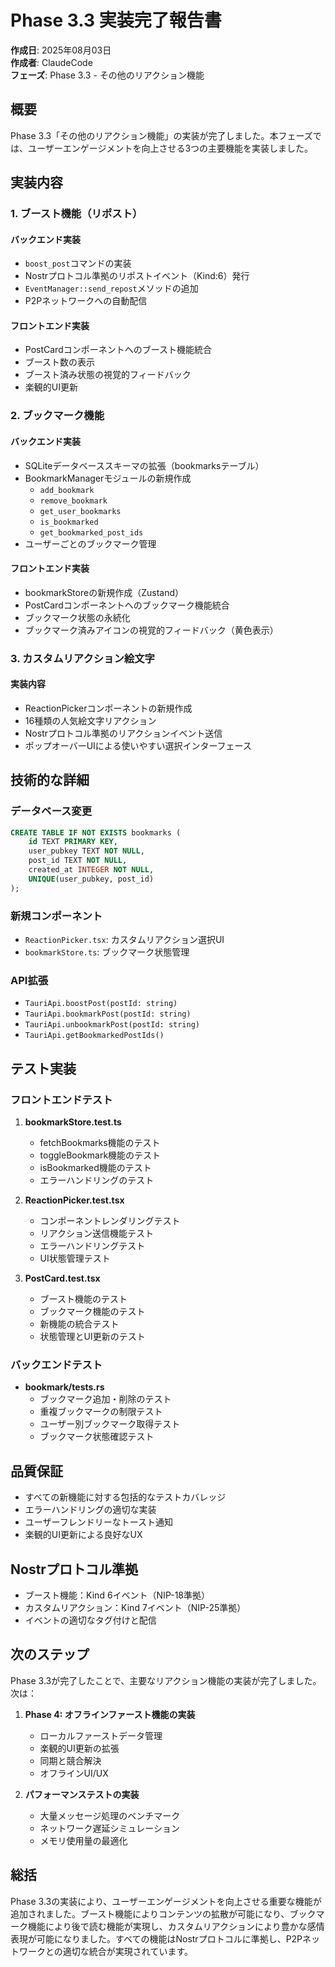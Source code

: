 # Phase 3.3 実装完了報告書

**作成日**: 2025年08月03日  
**作成者**: ClaudeCode  
**フェーズ**: Phase 3.3 - その他のリアクション機能

## 概要

Phase 3.3「その他のリアクション機能」の実装が完了しました。本フェーズでは、ユーザーエンゲージメントを向上させる3つの主要機能を実装しました。

## 実装内容

### 1. ブースト機能（リポスト）

#### バックエンド実装
- `boost_post`コマンドの実装
- Nostrプロトコル準拠のリポストイベント（Kind:6）発行
- `EventManager::send_repost`メソッドの追加
- P2Pネットワークへの自動配信

#### フロントエンド実装
- PostCardコンポーネントへのブースト機能統合
- ブースト数の表示
- ブースト済み状態の視覚的フィードバック
- 楽観的UI更新

### 2. ブックマーク機能

#### バックエンド実装
- SQLiteデータベーススキーマの拡張（bookmarksテーブル）
- BookmarkManagerモジュールの新規作成
  - `add_bookmark`
  - `remove_bookmark`
  - `get_user_bookmarks`
  - `is_bookmarked`
  - `get_bookmarked_post_ids`
- ユーザーごとのブックマーク管理

#### フロントエンド実装
- bookmarkStoreの新規作成（Zustand）
- PostCardコンポーネントへのブックマーク機能統合
- ブックマーク状態の永続化
- ブックマーク済みアイコンの視覚的フィードバック（黄色表示）

### 3. カスタムリアクション絵文字

#### 実装内容
- ReactionPickerコンポーネントの新規作成
- 16種類の人気絵文字リアクション
- Nostrプロトコル準拠のリアクションイベント送信
- ポップオーバーUIによる使いやすい選択インターフェース

## 技術的な詳細

### データベース変更
```sql
CREATE TABLE IF NOT EXISTS bookmarks (
    id TEXT PRIMARY KEY,
    user_pubkey TEXT NOT NULL,
    post_id TEXT NOT NULL,
    created_at INTEGER NOT NULL,
    UNIQUE(user_pubkey, post_id)
);
```

### 新規コンポーネント
- `ReactionPicker.tsx`: カスタムリアクション選択UI
- `bookmarkStore.ts`: ブックマーク状態管理

### API拡張
- `TauriApi.boostPost(postId: string)`
- `TauriApi.bookmarkPost(postId: string)`
- `TauriApi.unbookmarkPost(postId: string)`
- `TauriApi.getBookmarkedPostIds()`

## テスト実装

### フロントエンドテスト
1. **bookmarkStore.test.ts**
   - fetchBookmarks機能のテスト
   - toggleBookmark機能のテスト
   - isBookmarked機能のテスト
   - エラーハンドリングのテスト

2. **ReactionPicker.test.tsx**
   - コンポーネントレンダリングテスト
   - リアクション送信機能テスト
   - エラーハンドリングテスト
   - UI状態管理テスト

3. **PostCard.test.tsx**
   - ブースト機能のテスト
   - ブックマーク機能のテスト
   - 新機能の統合テスト
   - 状態管理とUI更新のテスト

### バックエンドテスト
- **bookmark/tests.rs**
  - ブックマーク追加・削除のテスト
  - 重複ブックマークの制限テスト
  - ユーザー別ブックマーク取得テスト
  - ブックマーク状態確認テスト

## 品質保証

- すべての新機能に対する包括的なテストカバレッジ
- エラーハンドリングの適切な実装
- ユーザーフレンドリーなトースト通知
- 楽観的UI更新による良好なUX

## Nostrプロトコル準拠

- ブースト機能：Kind 6イベント（NIP-18準拠）
- カスタムリアクション：Kind 7イベント（NIP-25準拠）
- イベントの適切なタグ付けと配信

## 次のステップ

Phase 3.3が完了したことで、主要なリアクション機能の実装が完了しました。次は：

1. **Phase 4: オフラインファースト機能の実装**
   - ローカルファーストデータ管理
   - 楽観的UI更新の拡張
   - 同期と競合解決
   - オフラインUI/UX

2. **パフォーマンステストの実装**
   - 大量メッセージ処理のベンチマーク
   - ネットワーク遅延シミュレーション
   - メモリ使用量の最適化

## 総括

Phase 3.3の実装により、ユーザーエンゲージメントを向上させる重要な機能が追加されました。ブースト機能によりコンテンツの拡散が可能になり、ブックマーク機能により後で読む機能が実現し、カスタムリアクションにより豊かな感情表現が可能になりました。すべての機能はNostrプロトコルに準拠し、P2Pネットワークとの適切な統合が実現されています。